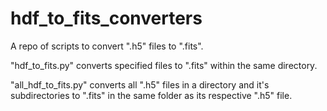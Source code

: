 # hdf_to_fits_converters
A repo of scripts to convert ".h5" files to ".fits".

"hdf_to_fits.py" converts specified files to ".fits" within the same directory.

"all_hdf_to_fits.py" converts all ".h5" files in a directory and it's subdirectories to ".fits" in the same folder as its respective ".h5" file.
